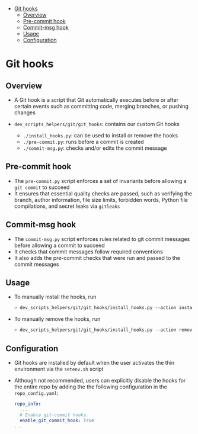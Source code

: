 <!-- toc -->

- [Git hooks](#git-hooks)
  * [Overview](#overview)
  * [Pre-commit hook](#pre-commit-hook)
  * [Commit-msg hook](#commit-msg-hook)
  * [Usage](#usage)
  * [Configuration](#configuration)

<!-- tocstop -->

# Git hooks

## Overview

- A Git hook is a script that Git automatically executes before or after certain
  events such as committing code, merging branches, or pushing changes

- `dev_scripts_helpers/git/git_hooks`: contains our custom Git hooks
  - `./install_hooks.py`: can be used to install or remove the hooks
  - `./pre-commit.py`: runs before a commit is created
  - `./commit-msg.py`: checks and/or edits the commit message

## Pre-commit hook

- The `pre-commit.py` script enforces a set of invariants before allowing a
  `git commit` to succeed
- It ensures that essential quality checks are passed, such as verifying the
  branch, author information, file size limits, forbidden words, Python file
  compilations, and secret leaks via `gitleaks`

## Commit-msg hook

- The `commit-msg.py` script enforces rules related to git commit messages
  before allowing a commit to succeed
- It checks that commit messages follow required conventions
- It also adds the pre-commit checks that were run and passed to the commit
  messages

## Usage

- To manually install the hooks, run
  ```bash
  > dev_scripts_helpers/git/git_hooks/install_hooks.py --action install
  ```
- To manually remove the hooks, run
  ```bash
  > dev_scripts_helpers/git/git_hooks/install_hooks.py --action remove
  ```

## Configuration

- Git hooks are installed by default when the user activates the thin
  environment via the `setenv.sh` script

- Although not recommended, users can explicitly disable the hooks for the
  entire repo by adding the the following configuration in the
  `repo_config.yaml`:
  ```yaml
  repo_info:
    ...
    # Enable git-commit hooks.
    enable_git_commit_hook: True
  ...
  ```
